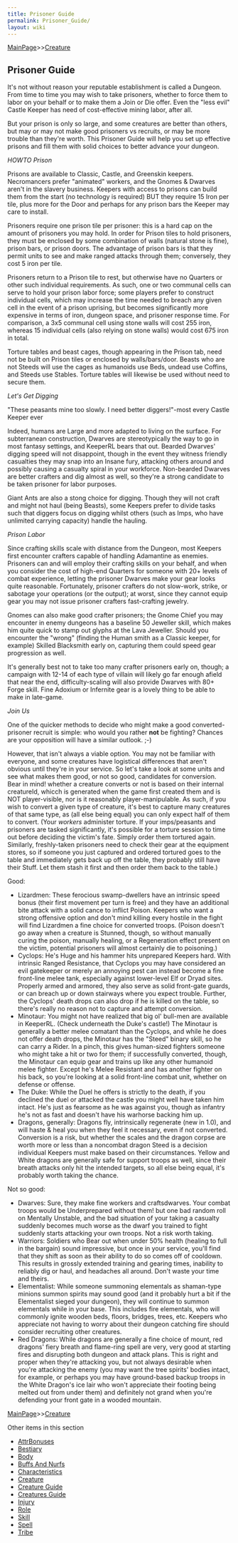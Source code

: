```yaml
---
title: Prisoner Guide
permalink: Prisoner_Guide/
layout: wiki
---
```


[MainPage](/keeperrl_wiki/ "wikilink")>>[Creature](/keeperrl_wiki/Creature "wikilink")

Prisoner Guide
--------------
It's not without reason your reputable establishment is called a Dungeon.  From time to time you may wish to take prisoners, whether to force them to labor on your behalf or to make them a Join or Die offer.  Even the "less evil" Castle Keeper has need of cost-effective mining labor, after all.

But your prison is only so large, and some creatures are better than others, but may or may not make good prisoners vs recruits, or may be more trouble than they're worth.  This Prisoner Guide will help you set up effective prisons and fill them with solid choices to better advance your dungeon.


*HOWTO Prison*

Prisons are available to Classic, Castle, and Greenskin keepers.  Necromancers prefer "animated" workers, and the Gnomes & Dwarves aren't in the slavery business.
Keepers with access to prisons can build them from the start (no technology is required) BUT they require 15 Iron per tile, plus more for the Door and perhaps for any prison bars the Keeper may care to install.

Prisoners require one prison tile per prisoner: this is a hard cap on the amount of prisoners you may hold.  In order for Prison tiles to hold prisoners, they must be enclosed by some combination of walls (natural stone is fine), prison bars, or prison doors.  The advantage of prison bars is that they permit units to see and make ranged attacks through them; conversely, they cost 5 iron per tile.

Prisoners return to a Prison tile to rest, but otherwise have no Quarters or other such individual requirements.  As such, one or two communal cells can serve to hold your prison labor force; some players prefer to construct individual cells, which may increase the time needed to breach any given cell in the event of a prison uprising, but becomes significantly more expensive in terms of iron, dungeon space, and prisoner response time.  For comparison, a 3x5 communal cell using stone walls will cost 255 iron, whereas 15 individual cells (also relying on stone walls) would cost 675 iron in total.

Torture tables and beast cages, though appearing in the Prison tab, need not be built on Prison tiles or enclosed by walls/bars/door.  Beasts who are not Steeds will use the cages as humanoids use Beds, undead use Coffins, and Steeds use Stables.  Torture tables will likewise be used without need to secure them.

*Let's Get Digging*

"These peasants mine too slowly.  I need better diggers!"-most every Castle Keeper ever

Indeed, humans are Large and more adapted to living on the surface.  For subterranean construction, Dwarves are stereotypically the way to go in most fantasy settings, and KeeperRL bears that out.  Bearded Dwarves' digging speed will not disappoint, though in the event they witness friendly casualties they may snap into an Insane fury, attacking others around and possibly causing a casualty spiral in your workforce.  Non-bearded Dwarves are better crafters and dig almost as well, so they're a strong candidate to be taken prisoner for labor purposes.

Giant Ants are also a stong choice for digging.  Though they will not craft and might not haul (being Beasts), some Keepers prefer to divide tasks such that diggers focus on digging whilst others (such as Imps, who have unlimited carrying capacity) handle the hauling.


*Prison Labor*

Since crafting skills scale with distance from the Dungeon, most Keepers first encounter crafters capable of handling Adamantine as enemies.  Prisoners can and will employ their crafting skills on your behalf, and when you consider the cost of high-end Quarters for someone with 20+ levels of combat experience, letting the prisoner Dwarves make your gear looks quite reasonable.  Fortunately, prisoner crafters do not slow-work, strike, or sabotage your operations (or the output); at worst, since they cannot equip gear you may not issue prisoner crafters fast-crafting jewelry.

Gnomes can also make good crafter prisoners; the Gnome Chief you may encounter in enemy dungeons has a baseline 50 Jeweller skill, which makes him quite quick to stamp out glyphs at the Lava Jeweller.  Should you encounter the "wrong" (finding the Human smith as a Classic keeper, for example) Skilled Blacksmith early on, capturing them could speed gear progression as well.

It's generally best not to take too many crafter prisoners early on, though; a campaign with 12-14 of each type of villain will likely go far enough afield that near the end, difficulty-scaling will also provide Dwarves with 80+ Forge skill.  Fine Adoxium or Infernite gear is a lovely thing to be able to make in late-game.


*Join Us*

One of the quicker methods to decide who might make a good converted-prisoner recruit is simple: who would you rather **not** be fighting?  Chances are your opposition will have a similar outlook.  ;-)

However, that isn't always a viable option.  You may not be familiar with everyone, and some creatures have logistical differences that aren't obvious until they're in your service.  So let's take a look at some units and see what makes them good, or not so good, candidates for conversion.
Bear in mind! whether a creature converts or not is based on their internal creatureId, whicch is generated when the game first created them and is NOT player-visible, nor is it reasonably player-manipulable.  As such, if you wish to convert a given type of creature, it's best to capture many creatures of that same type, as (all else being equal) you can only expect half of them to convert.
(Your *workers* administer torture.  If your imps/peasants and prisoners are tasked significantly, it's possible for a torture session to time out before deciding the victim's fate.  Simply order them tortured again.  Similarly, freshly-taken prisoners need to check their gear at the equipment stores, so if someone you just captured and ordered tortured goes to the table and immediately gets back up off the table, they probably still have their Stuff.  Let them stash it first and then order them back to the table.)

Good:
- Lizardmen: These ferocious swamp-dwellers have an intrinsic speed bonus (their first movement per turn is free) and they have an additional bite attack with  a solid cance to inflict Poison.  Keepers who want a strong offensive option and don't mind killing every hostile in the fight will find Lizardmen a fine choice for converted troops.  (Poison doesn't go away when a creature is Stunned, though, so without manually curing the poison, manually healing, or a Regeneration effect present on the victim, potential prisoners will almost certainly die to poisoning.)
- Cyclops: He's Huge and his hammer hits unprepared Keepers hard.  With intrinsic Ranged Resistance, that Cyclops you may have considered an evil gatekeeper or merely an annoying pest can instead become a fine front-line melee tank, especially against lower-level Elf or Dryad sites.  Properly armed and armored, they also serve as solid front-gate guards, or can breach up or down stairways where you expect trouble.  Further, the Cyclops' death drops can also drop if he is killed on the table, so there's really no reason not to capture and attempt conversion.
- Minotaur: You might not have realized that big ol' bull-men are available in KeeperRL.  (Check underneath the Duke's castle!) The Minotaur is generally a better melee comatant than the Cyclops, and while he does not offer death drops, the Minotaur has the "Steed" binary skill, so he can carry a Rider.  In a pinch, this gives human-sized fighters someone who might take a hit or two for them; if successfully converted, though, the Minotaur can equip gear and trains up like any other humanoid melee fighter.  Except he's Melee Resistant and has another fighter on his back, so you're looking at a solid front-line combat unit, whether on defense or offense.
- The Duke: While the Duel he offers is strictly to the death, if you declined the duel or attacked the castle you might well have taken him intact.  He's just as fearsome as he was against you, though as infantry he's not as fast and doesn't have his warhorse backing him up.
- Dragons, generally: Dragons fly, intrinsically regenerate (new in 1.0), and will haste & heal you when they feel it necessary, even if not converted.  Conversion is a risk, but whether the scales and the dragon corpse are worth more or less than a noncombat dragon Steed is a decision individual Keepers must make based on their circumstances.  Yellow and White dragons are generally safe for support troops as well, since their breath attacks only hit the intended targets, so all else being equal, it's probably worth taking the chance.


Not so good:
- Dwarves: Sure, they make fine workers and craftsdwarves.  Your combat troops would be Underprepared without them! but one bad random roll on Mentally Unstable, and the bad situation of your taking a casualty suddenly becomes much worse as the dwarf you trained to fight suddenly starts attacking your own troops.  Not a risk worth taking.
- Warriors: Soldiers who Bear out when under 50% health (healing to full in the bargain) sound impressive, but once in your service, you'll find that they shift as soon as their ability to do so comes off of cooldown.  This results in grossly extended training and gearing times, inability to reliably dig or haul, and headaches all around.  Don't waste your time and theirs.
- Elementalist: While someone summoning elementals as shaman-type minions summon spirits may sound good (and it probably hurt a bit if the Elementalist sieged your dungeon), they will continue to summon elementals while in your base.  This includes fire elementals, who will commonly ignite wooden beds, floors, bridges, trees, etc.  Keepers who appreciate not having to worry about their dungeon catching fire should consider recruiting other creatures.
- Red Dragons: While dragons are generally a fine choice of mount, red dragons' fiery breath and flame-ring spell are very, very good at starting fires and disrupting both dungeon and attack plans.  This is right and proper when they're attacking you, but not always desirable when you're attacking the enemy (you may want the tree spirits' bodies intact, for example, or perhaps you may have ground-based backup troops in the White Dragon's ice lair who won't appreciate their footing being melted out from under them) and definitely not grand when you're defending your front gate in a wooded mountain.

[MainPage](/keeperrl_wiki/ "wikilink")>>[Creature](/keeperrl_wiki/Creature "wikilink")

Other items in this section
-    [AttrBonuses](/keeperrl_wiki/AttrBonuses "wikilink")
-    [Bestiary](/keeperrl_wiki/Bestiary "wikilink")
-    [Body](/keeperrl_wiki/Body "wikilink")
-    [Buffs And Nurfs](/keeperrl_wiki/Buffs_And_Nurfs "wikilink")
-    [Characteristics](/keeperrl_wiki/Characteristics "wikilink")
-    [Creature](/keeperrl_wiki/Creature "wikilink")
-    [Creature Guide](/keeperrl_wiki/Creature_Guide "wikilink")
-    [Creatures Guide](/keeperrl_wiki/Creatures_Guide "wikilink")
-    [Injury](/keeperrl_wiki/Injury "wikilink")
-    [Role](/keeperrl_wiki/Role "wikilink")
-    [Skill](/keeperrl_wiki/Skill "wikilink")
-    [Spell](/keeperrl_wiki/Spell "wikilink")
-    [Tribe](/keeperrl_wiki/Tribe "wikilink")
